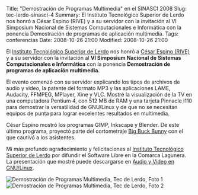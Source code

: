 Title: "Demostración de Programas Multimedia" en el SINASCI 2008
Slug: tec-lerdo-sinasci-4
Summary: El Instituto Tecnológico Superior de Lerdo nos honró a César Espino (RIVE) y a su servidor con la invitación al VI Simposium Nacional de Sistemas Computacionales e Informática con la ponencia Demostración de programas de aplicación multimedia.
Tags: conferencias
Date: 2008-10-26 21:00
Modified: 2008-10-26 21:00


El [Instituto Tecnológico Superior de Lerdo](http://www.itslerdo.edu.mx/) nos honró a [César Espino (RIVE)](http://riveonline.com/) y a su servidor con la invitación al **VI Simposium Nacional de Sistemas Computacionales e Informática** con la ponencia **Demostración de programas de aplicación multimedia.**

El evento comenzó con su servidor explicando los tipos de archivos de audio y video, la patente del formato MP3 y las aplicaciones LAME, Audacity, FFMPEG, MPlayer, Xine y VLC. Mostré la visualización de la TV en una computadora Pentium 4, con 512 MB de RAM y una tarjeta Pinnacle i110 para demostrar la versatilidad de GNU/Linux y de que no se necesitan equipos de punta para lograr excelentes resultados en multimedia.

César Espino mostró los programas GIMP, Inkscape y Blender. De este último programa, proyectó parte del cortometraje [Big Buck Bunny](http://www.bigbuckbunny.org/) con el que cautivó a los asistentes.

Mi más profundo agradecimiento y felicitaciones al [Instituto Tecnológico Superior de Lerdo](http://www.itslerdo.edu.mx/) por difundir el Software Libre en la Comarca Lagunera. La presentación que mostré puede descargarse en [Audio y Video en GNU/Linux]({filename}/presentaciones/audio-y-video-en-gnu-linux.md).

<img class="img-fluid" src="tec-lerdo-sinasci-1.jpg" alt="Demostración de Programas Multimedia, Tec de Lerdo, Foto 1">

<img class="img-fluid" src="tec-lerdo-sinasci-2.jpg" alt="Demostración de Programas Multimedia, Tec de Lerdo, Foto 2">
